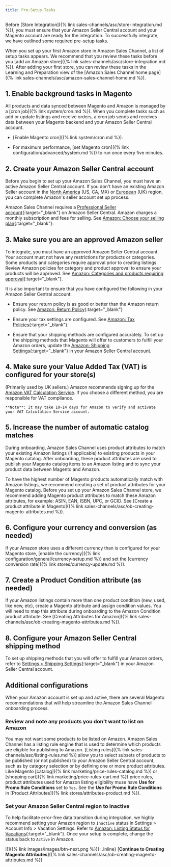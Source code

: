 ```yaml
---
title: Pre-Setup Tasks
---
```



Before [Store Integration]({% link sales-channels/asc/store-integration.md %}), you must ensure that your Amazon Seller Central account and your Magento account are ready for the integration. To successfully integrate, we have outlined some required pre-setup tasks.

When you set up your first Amazon store in Amazon Sales Channel, a list of setup tasks appears. We recommend that you review these tasks before you [add an Amazon store]({% link sales-channels/asc/store-integration.md %}). After adding your first store, you can review these tasks in the Learning and Preparation view of the [Amazon Sales Channel home page]({% link sales-channels/asc/amazon-sales-channel-home.md %}).

## 1. Enable background tasks in Magento

All products and data synced between Magento and Amazon is managed by a [cron job]({% link system/cron.md %}). When you complete tasks such as add or update listings and receive orders, a cron job sends and receives data between your Magento backend and your Amazon Seller Central account.

- [Enable Magento cron]({% link system/cron.md %}).

- For maximum performance, [set Magento cron]({% link configuration/advanced/system.md %}) to run once every five minutes.

## 2. Create your Amazon Seller Central account

Before you begin to set up your Amazon Sales Channel, you must have an active Amazon Seller Central account. If you don't have an existing Amazon Seller account in the [North America][1] (US, CA, MX)  or [European](https://services.amazon.co.uk/services/sell-online/how-it-works.html) (UK) region, you can complete Amazon's seller account set up process.

Amazon Sales Channel requires a [Professional Seller account][2]{:target="_blank"} on Amazon Seller Central. Amazon charges a monthly subscription and fees for selling. See [Amazon: Choose your selling plan][3]{:target="_blank"}.

## 3. Make sure you are an approved Amazon seller

To integrate, you must have an approved Amazon Seller Central account. Your account must not have any restrictions for products or categories. Some products and categories require approval prior to creating listings. Review Amazon policies for category and product approval to ensure your products will be approved. See [Amazon: Categories and products requiring approval][4]{:target="_blank"}.

It is also important to ensure that you have configured the following in your Amazon Seller Central account:

- Ensure your return policy is as good or better than the Amazon return policy. See [Amazon: Return Policy][5]{:target="_blank"}

- Ensure your tax settings are configured. See [Amazon: Tax Policies][6]{:target="_blank"}.

- Ensure that your shipping methods are configured accurately. To set up the shipping methods that Magento will offer to customers to fulfill your Amazon orders, update the [Amazon: Shipping Settings][7]{:target="_blank"} in your Amazon Seller Central account.

## 4. Make sure your Value Added Tax (VAT) is configured for your store(s)
(Primarily used by UK sellers.) Amazon recommends signing up for the [Amazon VAT Calculation Service](https://services.amazon.co.uk/vat-calculation-service.html). If you choose a different method, you are responsible for VAT compliance.

    **Note**: It may take 10-14 days for Amazon to verify and activate your VAT Calculation Service account.

## 5. Increase the number of automatic catalog matches

During onboarding, Amazon Sales Channel uses product attributes to match your existing Amazon listings (if applicable) to existing products in your Magento catalog. After onboarding, these product attributes are used to publish your Magento catalog items to an Amazon listing and to sync your product data between Magento and Amazon.

To have the highest number of Magento products automatically match with Amazon listings, we recommend creating a set of product attributes for your Magento catalog. Before you set up your Amazon Sales Channel store, we recommend adding Magento product attributes to match these Amazon attributes, for example: ASIN, EAN, ISBN, UPC, or GCID. See [Create a product attribute in Magento]({% link sales-channels/asc/ob-creating-magento-attributes.md %}).

## 6. Configure your currency and conversion (as needed)

If your Amazon store uses a different currency than is configured for your Magento store, [enable the currency]({% link configuration/general/currency-setup.md %}) and set the [currency conversion rate]({% link stores/currency-update.md %}).

## 7. Create a Product Condition attribute (as needed)

If your Amazon listings contain more than one product condition (new, used, like new, etc), create a Magento attribute and assign condition values. You will need to map this attribute during onboarding to the Amazon Condition product attribute. See [Creating Attributes for Amazon]({% link sales-channels/asc/ob-creating-magento-attributes.md %}).

## 8. Configure your Amazon Seller Central shipping method

To set up shipping methods that you will offer to fulfill your Amazon orders, refer to [Settings &gt; Shipping Settings][10]{:target="_blank"} in your Amazon Seller Central account.

## Additional configurations

When your Amazon account is set up and active, there are several Magento recommendations that will help streamline the Amazon Sales Channel onboarding process.

### Review and note any products you don't want to list on Amazon

You may not want some products to be listed on Amazon. Amazon Sales Channel has a listing rule engine that is used to determine which products are eligible for publishing to Amazon. [Listing rules]({% link sales-channels/asc/listing-rules.md %}) allow you to select subsets of products to be published (or not published) to your Amazon Seller Central account, such as by category selection or by defining one or more product attributes. Like Magento [catalog]({% link marketing/price-rules-catalog.md %}) or [shopping cart]({% link marketing/price-rules-cart.md %}) price rules, product attributes used for Amazon listing eligibility muse have **Use for Promo Rule Conditions** set to `Yes`. See the **Use for Promo Rule Conditions** in [Product Attributes]({% link stores/attributes-product.md %}).

### Set your Amazon Seller Central region to inactive

To help facilitate error-free data transition during integration, we highly recommend setting your Amazon region to `Inactive` status in Settings > Account Info > Vacation Settings. Refer to [Amazon: Listing Status for Vacations][11]{:target="_blank"}. Once your setup is complete, change the status back to `Active` in Amazon.

![]({% link images/images/btn-next.png %}){: .Inline} [**Continue to Creating Magento Attributes**]({% link sales-channels/asc/ob-creating-magento-attributes.md %})

[1]: https://services.amazon.com/content/sell-on-amazon.html
[2]: https://services.amazon.com/content/sell-on-amazon.htm/
[3]: https://services.amazon.com/selling/pricing.html
[4]: https://sellercentral.amazon.com/gp/help/200333160
[5]: https://www.amazon.com/gp/help/customer/display.html?nodeId=15015721&amp;language=en_US&amp;ref=ag_home_cont_200364110
[6]: https://sellercentral.amazon.com/gp/help/external/help.html?itemID=200405820&amp;language=en_US&amp;ref=efph_200405820_cont_521
[7]: https://sellercentral.amazon.com/sbr/ref=xx_shipset_dnav_xx#shipping_templates
[10]: https://sellercentral.amazon.com/gp/help/G891
[11]: https://sellercentral.amazon.com/gp/help/help.html?itemID=200135620&amp;language=en_MX&amp;ref=ag_200135620_cont_191
